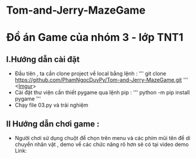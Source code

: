 # Tom-and-Jerry-MazeGame
# Đồ án Game của nhóm 3 - lớp TNT1
## I.Hướng dẫn cài đặt 
- Đầu tiên , ta cần clone project về local bằng lệnh :
  '''
  git clone https://github.com/PhamNgocDuyPy/Tom-and-Jerry-MazeGame.git
  '''
  <[Imgur](https://imgur.com/aO3GUPn)>
- Cài đặt thư viện cần thiết pygame qua lệnh pip :
  '''
  python -m pip install pygame
  '''
- Chạy file 03.py và trải nghiệm
## II Hướng dẫn chơi game :
- Người chơi sử dụng chuột để chọn trên menu và các phím mũi tên để di chuyển nhân vật , demo về các chức năng rõ hơn sẽ có tại video demo
Link: 
